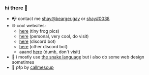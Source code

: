 ### hi there 👋

- 📭 contact me [shay@bearger.gay](mailto:shay@bearger.gay) or [shay#0038](https://discord.com/users/115238234778370049)
- 🌐 cool websites:
  - [here](https://tinyfrogs.club) (tiny frog pics)
  - [here](https://shay.cat) (personal, very cool, do visit)
  - [here](https://bearger.gay) (discord bot)
  - [here](https://bearger.gay/statuspage) (other discord bot)
  - aaand [here](https://boob.place) (dumb, don't visit)
- 🐍 i mostly use [the snake language](https://python.org) but i also do some web design sometimes
- 🎨 pfp by [callmesoup](https://twitter.com/gud_soup)
